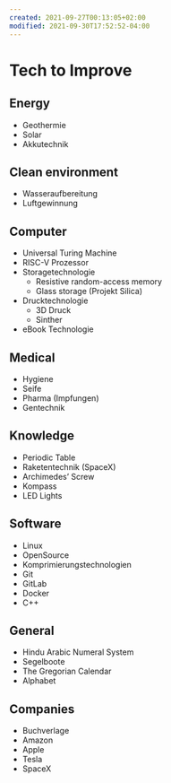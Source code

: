 ```yaml
---
created: 2021-09-27T00:13:05+02:00
modified: 2021-09-30T17:52:52-04:00
---
```


# Tech to Improve

## Energy
- Geothermie
- Solar
- Akkutechnik

## Clean environment
- Wasseraufbereitung
- Luftgewinnung


## Computer
- Universal Turing Machine
- RISC-V Prozessor
- Storagetechnologie
  - Resistive random-access memory
  - Glass storage (Projekt Silica)
- Drucktechnologie
  - 3D Druck
  - Sinther
- eBook Technologie

## Medical
- Hygiene
- Seife
- Pharma (Impfungen)
- Gentechnik

## Knowledge
- Periodic Table
- Raketentechnik (SpaceX)
- Archimedes’ Screw
- Kompass
- LED Lights

## Software
- Linux
- OpenSource
- Komprimierungstechnologien
- Git
- GitLab
- Docker
- C++

## General
- Hindu Arabic Numeral System
- Segelboote
- The Gregorian Calendar
- Alphabet


## Companies
- Buchverlage
- Amazon
- Apple
- Tesla
- SpaceX
